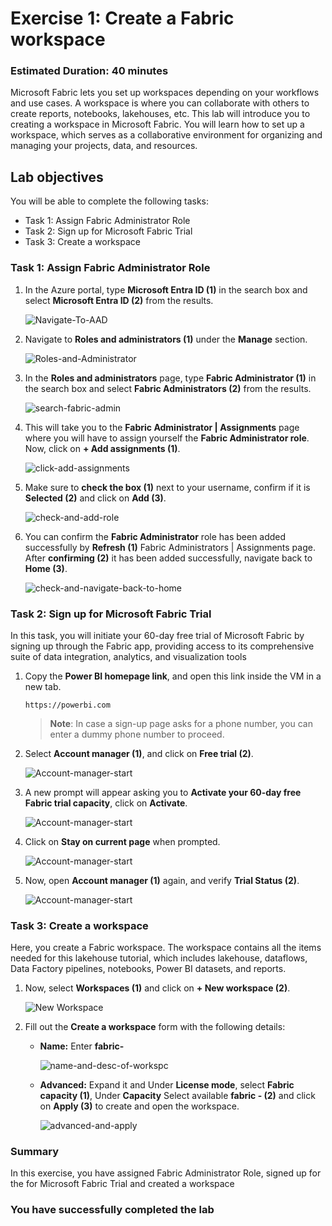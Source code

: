 # Exercise 1: Create a Fabric workspace

### Estimated Duration: 40 minutes

Microsoft Fabric lets you set up workspaces depending on your workflows and use cases. A workspace is where you can collaborate with others to create reports, notebooks, lakehouses, etc. This lab will introduce you to creating a workspace in Microsoft Fabric. You will learn how to set up a workspace, which serves as a collaborative environment for organizing and managing your projects, data, and resources.

## Lab objectives

You will be able to complete the following tasks:

- Task 1: Assign Fabric Administrator Role
- Task 2: Sign up for Microsoft Fabric Trial
- Task 3: Create a workspace
  
### Task 1: Assign Fabric Administrator Role

1. In the Azure portal, type **Microsoft Entra ID (1)** in the search box and select **Microsoft Entra ID (2)** from the results.

   ![Navigate-To-AAD](./Images/ws/entra01.png)

2. Navigate to **Roles and administrators (1)** under the **Manage** section.

   ![Roles-and-Administrator](./Images/E1-T1-S2.png)

3. In the **Roles and administrators** page, type **Fabric Administrator (1)** in the search box and select **Fabric Administrators (2)** from the results.

   ![search-fabric-admin](./Images/E1-T1-S3.png)

4. This will take you to the **Fabric Administrator | Assignments** page where you will have to assign yourself the **Fabric Administrator role**. Now, click on **+ Add assignments (1)**.

   ![click-add-assignments](./Images/E1-T1-S4.png)

5. Make sure to **check the box (1)** next to your username, confirm if it is **Selected (2)** and click on **Add (3)**.

   ![check-and-add-role](./Images/E1-T1-S5.png)

6. You can confirm the **Fabric Administrator** role has been added successfully by **Refresh (1)** Fabric Administrators | Assignments page. After **confirming (2)** it has been added successfully, navigate back to **Home (3)**.

   ![check-and-navigate-back-to-home](./Images/E1-T1-S6.png)

### Task 2: Sign up for Microsoft Fabric Trial

In this task, you will initiate your 60-day free trial of Microsoft Fabric by signing up through the Fabric app, providing access to its comprehensive suite of data integration, analytics, and visualization tools

1. Copy the **Power BI homepage link**, and open this link inside the VM in a new tab.

   ```
   https://powerbi.com
   ```

   >**Note**: In case a sign-up page asks for a phone number, you can enter a dummy phone number to proceed.

1. Select **Account manager (1)**, and click on **Free trial (2)**.

     ![Account-manager-start](./Images/f1.png)

1. A new prompt will appear asking you to **Activate your 60-day free Fabric trial capacity**, click on **Activate**.

      ![Account-manager-start](./Images/fabric-3.png)

1. Click on **Stay on current page** when prompted.

      ![Account-manager-start](./Images/fabric-2.png)

1. Now, open **Account manager (1)** again, and verify **Trial Status (2)**.

      ![Account-manager-start](./Images/lab1-image5.png)
      
### Task 3: Create a workspace

Here, you create a Fabric workspace. The workspace contains all the items needed for this lakehouse tutorial, which includes lakehouse, dataflows, Data Factory pipelines, notebooks, Power BI datasets, and reports.

1. Now, select **Workspaces (1)** and click on **+ New workspace (2)**.

    ![New Workspace](./Images/f2.png)

1. Fill out the **Create a workspace** form with the following details:
 
   - **Name:** Enter **fabric-<inject key="DeploymentID" enableCopy="false"/>**
 
      ![name-and-desc-of-workspc](./Images/f3.png)
 
   - **Advanced:** Expand it and Under **License mode**, select **Fabric capacity (1)**, Under **Capacity** Select available **fabric<inject key="DeploymentID" enableCopy="false"/> - <inject key="Region"></inject>(2)** and click on **Apply (3)** to create and open the workspace.
 
      ![advanced-and-apply](./Images/f4.png)


### Summary

In this exercise, you have assigned Fabric Administrator Role, signed up for the for Microsoft Fabric Trial and created a workspace

### You have successfully completed the lab
